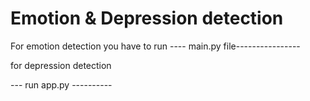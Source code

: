 # Emotion & Depression detection 

For emotion detection you have to run 
---- main.py file----------------

for depression detection 

--- run app.py ----------


